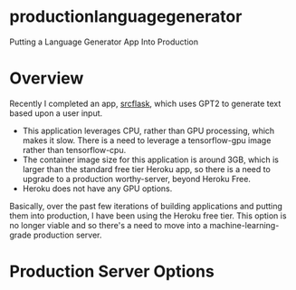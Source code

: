 # productionlanguagegenerator

Putting a Language Generator App Into Production

# Overview

Recently I completed an app, [srcflask](https://github.com/pwdel/srcflask), which uses GPT2 to generate text based upon a user input.

* This application leverages CPU, rather than GPU processing, which makes it slow. There is a need to leverage a tensorflow-gpu image rather than tensorflow-cpu.
* The container image size for this application is around 3GB, which is larger than the standard free tier Heroku app, so there is a need to upgrade to a production worthy-server, beyond Heroku Free.
* Heroku does not have any GPU options.

Basically, over the past few iterations of building applications and putting them into production, I have been using the Heroku free tier. This option is no longer viable and so there's a need to move into a machine-learning-grade production server.

# Production Server Options
